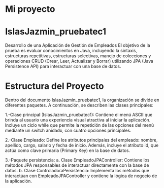 # Mi proyecto
# IslasJazmin_pruebatec1
Desarrollo de una Aplicación de Gestión de Empleados
El objetivo de la prueba es evaluar conocimientos en Java, incluyendo la sintaxis, estructuras repetitivas, estructuras selectivas, manejo de colecciones y operaciones CRUD (Crear, Leer, Actualizar y Borrar) utilizando JPA (Java Persistence API) para interactuar con una base de datos.

# Estructura del Proyecto

Dentro del documento IslasJazmin_pruebatec1, la organización se divide en diferentes paquetes. A continuación, se describen las clases principales:

1.-Clase principal (IslasJazmin_pruebatec1):
Contiene el menú ASCII que brinda al usuario una experiencia visual atractiva al iniciar la aplicación. Incluye un ciclo while que permite la repetición de las opciones del menú mediante un switch anidado, con cuatro opciones principales.

2.-Clase Empleado:
Define los atributos principales del empleado: nombre, apellido, cargo, salario y fecha de inicio. Además, incluye el atributo id, que actúa como clave primaria (Primary Key) en la base de datos.

3.-Paquete persistencia:
a. Clase EmpleadoJPAController:
Contiene los métodos JPA responsables de interactuar directamente con la base de datos.
b. Clase ControladoraPersistencia:
Implementa los métodos que interactúan con EmpleadoJPAController y contiene la lógica de negocio de la aplicación.
